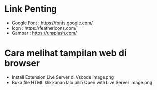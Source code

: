 # Link Penting

- Google Font : https://fonts.google.com/
- Icon : https://feathericons.com/
- Gambar : https://unsplash.com/

# Cara melihat tampilan web di browser

- Install Extension Live Server di Vscode
  image.png
- Buka file HTML klik kanan lalu pilih Open with Live Server
  image.png
